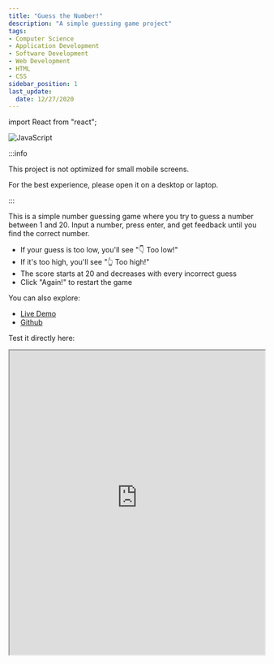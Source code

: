 ```yaml
---
title: "Guess the Number!"
description: "A simple guessing game project"
tags: 
- Computer Science
- Application Development
- Software Development
- Web Development
- HTML
- CSS
sidebar_position: 1
last_update:
  date: 12/27/2020
---
```


import React from "react";

![JavaScript](https://img.shields.io/badge/javascript-%23323330.svg?style=for-the-badge&logo=javascript&logoColor=%23F7DF1E)


:::info 

This project is not optimized for small mobile screens. 

For the best experience, please open it on a desktop or laptop.  

:::

This is a simple number guessing game where you try to guess a number between 1 and 20. Input a number, press enter, and get feedback until you find the correct number.  

- If your guess is too low, you'll see "👇 Too low!"  
- If it's too high, you'll see "👆 Too high!"  
- The score starts at 20 and decreases with every incorrect guess  
- Click "Again!" to restart the game  

You can also explore:  

- [Live Demo](https://profound-pothos-2eb284.netlify.app/) 
- [Github](https://github.com/joseeden/joeden/tree/master/docs/021-Software-Engineering/010-Javascript/Projects/002-guess-my-number-game) 


Test it directly here:

<iframe
  src="https://profound-pothos-2eb284.netlify.app/"
  width="100%"
  height="600px"
  style={{ border: "1px solid #ccc" }}
></iframe>

